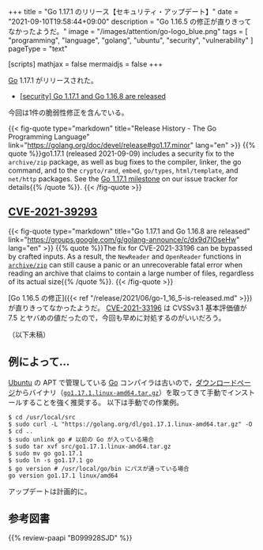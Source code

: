 +++
title = "Go 1.17.1 のリリース【セキュリティ・アップデート】"
date =  "2021-09-10T19:58:44+09:00"
description = "Go 1.16.5 の修正が直りきってなかったようだ。"
image = "/images/attention/go-logo_blue.png"
tags  = [ "programming", "language", "golang", "ubuntu", "security", "vulnerability" ]
pageType = "text"

[scripts]
  mathjax = false
  mermaidjs = false
+++

[Go] 1.17.1 がリリースされた。

- [[security] Go 1.17.1 and Go 1.16.8 are released](https://groups.google.com/g/golang-announce/c/dx9d7IOseHw)

今回は1件の脆弱性修正を含んでいる。

{{< fig-quote type="markdown" title="Release History - The Go Programming Language" link="https://golang.org/doc/devel/release#go1.17.minor" lang="en" >}}
{{% quote %}}go1.17.1 (released 2021-09-09) includes a security fix to the `archive/zip` package, as well as bug fixes to the compiler, linker, the go command, and to the `crypto/rand`, `embed`, `go/types`, `html/template`, and `net/http` packages. See the [Go 1.17.1 milestone](https://github.com/golang/go/issues?q=milestone%3AGo1.17.1+label%3ACherryPickApproved) on our issue tracker for details{{% /quote %}}.
{{< /fig-quote >}}

## [CVE-2021-39293]

{{< fig-quote type="markdown" title="Go 1.17.1 and Go 1.16.8 are released" link="https://groups.google.com/g/golang-announce/c/dx9d7IOseHw" lang="en" >}}
{{% quote %}}The fix for CVE-2021-33196 can be bypassed by crafted inputs. As a result, the `NewReader` and `OpenReader` functions in [`archive/zip`](https://pkg.go.dev/archive/zip) can still cause a panic or an unrecoverable fatal error when reading an archive that claims to contain a large number of files, regardless of its actual size{{% /quote %}}.
{{< /fig-quote >}}

[Go 1.16.5 の修正]({{< ref "/release/2021/06/go-1_16_5-is-released.md" >}})が直りきってなかったようだ。
[CVE-2021-33196] は CVSSv3.1 基本評価値が 7.5 とヤバめの値だったので，今回も早めに対処するのがいいだろう。

（以下未稿）

## 例によって...

[Ubuntu] の APT で管理している [Go] コンパイラは古いので，[ダウンロードページ](https://golang.org/dl/ "Downloads - The Go Programming Language")からバイナリ（[`go1.17.1.linux-amd64.tar.gz`](https://golang.org/dl/go1.17.1.linux-amd64.tar.gz)）を取ってきて手動でインストールすることを強く推奨する。
以下は手動での作業例。

```text
$ cd /usr/local/src
$ sudo curl -L "https://golang.org/dl/go1.17.1.linux-amd64.tar.gz" -O
$ cd ..
$ sudo unlink go # 以前の Go が入っている場合
$ sudo tar xvf src/go1.17.1.linux-amd64.tar.gz
$ sudo mv go go1.17.1
$ sudo ln -s go1.17.1 go
$ go version # /usr/local/go/bin にパスが通っている場合
go version go1.17.1 linux/amd64
```

アップデートは計画的に。

[Go]: https://go.dev/
[Ubuntu]: https://www.ubuntu.com/ "The leading operating system for PCs, IoT devices, servers and the cloud | Ubuntu"
[CVE-2021-33196]: https://nvd.nist.gov/vuln/detail/CVE-2021-33196
[CVE-2021-39293]: https://nvd.nist.gov/vuln/detail/CVE-2021-39293

## 参考図書

{{% review-paapi "B099928SJD" %}} <!-- プログラミング言語Go -->
